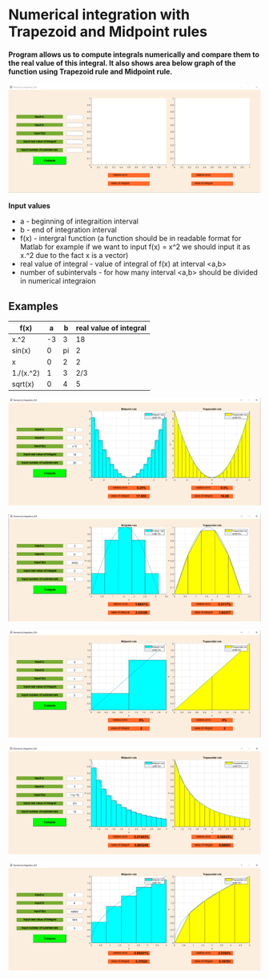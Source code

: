 # Numerical integration with Trapezoid and Midpoint rules


#### Program allows us to compute integrals numerically and compare them to the real value of this integral. It also shows area below graph of the function using Trapezoid rule and Midpoint rule. 

![GitHub Logo](/screenshots/blankGUI.png)


**Input values**
  * a - beginning of integraition interval
  * b - end of integration interval
  * f(x) - intergral function (a function should be in readable format for Matlab for example if we want to input f(x) = x^2 we should input it as x.^2 due to the fact x is a vector)
  * real value of integral - value of integral of f(x) at interval <a,b>
  * number of subintervals - for how many interval <a,b> should be divided in numerical integraion 

## Examples

 f(x) | a | b | real value of integral  
------------ | -------------| -------------| -------------
x.^2 | -3 | 3 | 18 
sin(x) | 0 | pi | 2 
x | 0 | 2 | 2 
1./(x.^2) | 1 | 3 | 2/3 
sqrt(x) | 0 | 4 | 5 
 
![GitHub Logo](/screenshots/example1.png)
 
![GitHub Logo](/screenshots/example2.png)
 
![GitHub Logo](/screenshots/example3.png)
 
![GitHub Logo](/screenshots/example4.png)
 
![GitHub Logo](/screenshots/example5.png)
